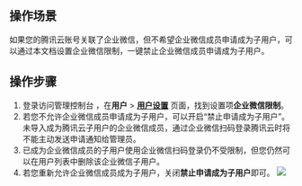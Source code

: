 ## 操作场景
如果您的腾讯云账号关联了企业微信，但不希望企业微信成员申请成为子用户，可以通过本文档设置企业微信限制，一键禁止企业微信成员申请成为子用户。



## 操作步骤
1. 登录访问管理控制台 ，在**用户** > **[用户设置](https://console.cloud.tencent.com/cam/security/subAccount)** 页面，找到设置项**企业微信限制**。
2. 若您不允许企业微信成员申请成为子用户，可以开启“禁止申请成为子用户”。未导入成为腾讯云子用户的企业微信成员，通过企业微信扫码登录腾讯云时将不能主动发送申请通知给管理员。
3. 已成为企业微信成员的子用户使用企业微信扫码登录仍不受限制，但您仍然可以在用户列表中删除该企业微信子用户。
4. 若您重新允许企业微信成员成为子用户，关闭**禁止申请成为子用户**即可。
![](https://qcloudimg.tencent-cloud.cn/raw/4f31793377ea690edafe040cae8cd533.png)

